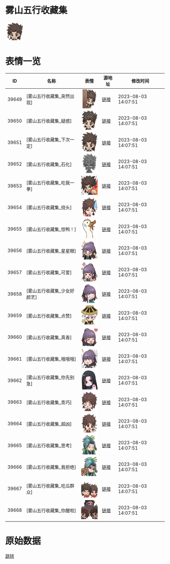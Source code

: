 # 雾山五行收藏集

<img src="./cover.png" height="60" alt="cover" />

# 表情一览

|ID|名称|表情|源地址|修改时间|
|----|----|----|----|----|
|39649|[雾山五行收藏集_突然出现]|<img src="./pic/039649_%5B雾山五行收藏集_突然出现%5D.png" height="60" alt="突然出现"/>|[链接](https://i0.hdslb.com/bfs/emote/9d182f5397f277ff073305e28e584342bfb3fb24.png)|2023-08-03 14:07:51|
|39650|[雾山五行收藏集_疑惑]|<img src="./pic/039650_%5B雾山五行收藏集_疑惑%5D.png" height="60" alt="疑惑"/>|[链接](https://i0.hdslb.com/bfs/emote/30344fa1e10dc4b8e56b3950a69bab160614dcc8.png)|2023-08-03 14:07:51|
|39651|[雾山五行收藏集_下次一定]|<img src="./pic/039651_%5B雾山五行收藏集_下次一定%5D.png" height="60" alt="下次一定"/>|[链接](https://i0.hdslb.com/bfs/emote/7a3ca6b9300435dd3818179363578f888fae09cb.png)|2023-08-03 14:07:51|
|39652|[雾山五行收藏集_石化]|<img src="./pic/039652_%5B雾山五行收藏集_石化%5D.png" height="60" alt="石化"/>|[链接](https://i0.hdslb.com/bfs/emote/a1c907a5786e5ad16cd01374e0f117f68592a44d.png)|2023-08-03 14:07:51|
|39653|[雾山五行收藏集_吃我一拳]|<img src="./pic/039653_%5B雾山五行收藏集_吃我一拳%5D.png" height="60" alt="吃我一拳"/>|[链接](https://i0.hdslb.com/bfs/emote/8259f4da835a72507218e5652c903eed69857aff.png)|2023-08-03 14:07:51|
|39654|[雾山五行收藏集_挠头]|<img src="./pic/039654_%5B雾山五行收藏集_挠头%5D.png" height="60" alt="挠头"/>|[链接](https://i0.hdslb.com/bfs/emote/82653071f10ff12f426ec785b913ea869f75ef69.png)|2023-08-03 14:07:51|
|39655|[雾山五行收藏集_惊鸭！]|<img src="./pic/039655_%5B雾山五行收藏集_惊鸭！%5D.png" height="60" alt="惊鸭！"/>|[链接](https://i0.hdslb.com/bfs/emote/0bab89897d78698de957e4011435736592dfe1da.png)|2023-08-03 14:07:51|
|39656|[雾山五行收藏集_星星眼]|<img src="./pic/039656_%5B雾山五行收藏集_星星眼%5D.png" height="60" alt="星星眼"/>|[链接](https://i0.hdslb.com/bfs/emote/c5d957e82680cdbc3b791a39ed79a4f3e102940e.png)|2023-08-03 14:07:51|
|39657|[雾山五行收藏集_可爱]|<img src="./pic/039657_%5B雾山五行收藏集_可爱%5D.png" height="60" alt="可爱"/>|[链接](https://i0.hdslb.com/bfs/emote/b41aaf8c4233c489e2c2030d264ed60b059b2c93.png)|2023-08-03 14:07:51|
|39658|[雾山五行收藏集_少女好颜艺]|<img src="./pic/039658_%5B雾山五行收藏集_少女好颜艺%5D.png" height="60" alt="少女好颜艺"/>|[链接](https://i0.hdslb.com/bfs/emote/12b3357e931eecda4205f359b57281824e55105d.png)|2023-08-03 14:07:51|
|39659|[雾山五行收藏集_点赞]|<img src="./pic/039659_%5B雾山五行收藏集_点赞%5D.png" height="60" alt="点赞"/>|[链接](https://i0.hdslb.com/bfs/emote/55d5e076073401d26ff53ee40835459453fda01c.png)|2023-08-03 14:07:51|
|39660|[雾山五行收藏集_真香]|<img src="./pic/039660_%5B雾山五行收藏集_真香%5D.png" height="60" alt="真香"/>|[链接](https://i0.hdslb.com/bfs/emote/717b66bde5c47f45cd235ccfd31d867619d9e82b.png)|2023-08-03 14:07:51|
|39661|[雾山五行收藏集_哦哦哦]|<img src="./pic/039661_%5B雾山五行收藏集_哦哦哦%5D.png" height="60" alt="哦哦哦"/>|[链接](https://i0.hdslb.com/bfs/emote/56b0714ffbd0fb71ae192b8a3163e9a554a70884.png)|2023-08-03 14:07:51|
|39662|[雾山五行收藏集_你先别急]|<img src="./pic/039662_%5B雾山五行收藏集_你先别急%5D.png" height="60" alt="你先别急"/>|[链接](https://i0.hdslb.com/bfs/emote/8688cbfc32316f31d29cf91f0dd47a3b240bcf18.png)|2023-08-03 14:07:51|
|39663|[雾山五行收藏集_乖巧]|<img src="./pic/039663_%5B雾山五行收藏集_乖巧%5D.png" height="60" alt="乖巧"/>|[链接](https://i0.hdslb.com/bfs/emote/bae9fe702d1c40d56bb4cc7e84fcdd5494b2e797.png)|2023-08-03 14:07:51|
|39664|[雾山五行收藏集_超凶]|<img src="./pic/039664_%5B雾山五行收藏集_超凶%5D.png" height="60" alt="超凶"/>|[链接](https://i0.hdslb.com/bfs/emote/340b0dd2809be04585fcfc53e9012f18118789a8.png)|2023-08-03 14:07:51|
|39665|[雾山五行收藏集_思考]|<img src="./pic/039665_%5B雾山五行收藏集_思考%5D.png" height="60" alt="思考"/>|[链接](https://i0.hdslb.com/bfs/emote/d2ffae14ba3bcc2a9b089d8162917255d0c4206b.png)|2023-08-03 14:07:51|
|39666|[雾山五行收藏集_我拒绝]|<img src="./pic/039666_%5B雾山五行收藏集_我拒绝%5D.png" height="60" alt="我拒绝"/>|[链接](https://i0.hdslb.com/bfs/emote/1fe53e745fcb06404fa371d7b6e0faf3d191f0d9.png)|2023-08-03 14:07:51|
|39667|[雾山五行收藏集_吃瓜群众]|<img src="./pic/039667_%5B雾山五行收藏集_吃瓜群众%5D.png" height="60" alt="吃瓜群众"/>|[链接](https://i0.hdslb.com/bfs/emote/62fbe1a6f172f58520eeb93472771d2bff3b38ef.png)|2023-08-03 14:07:51|
|39668|[雾山五行收藏集_你醒啦]|<img src="./pic/039668_%5B雾山五行收藏集_你醒啦%5D.png" height="60" alt="你醒啦"/>|[链接](https://i0.hdslb.com/bfs/emote/7259d5b9dafed5b2a1e99ba7d932d37babb3cacb.png)|2023-08-03 14:07:51|

# 原始数据

[跳转](./raw.json)

